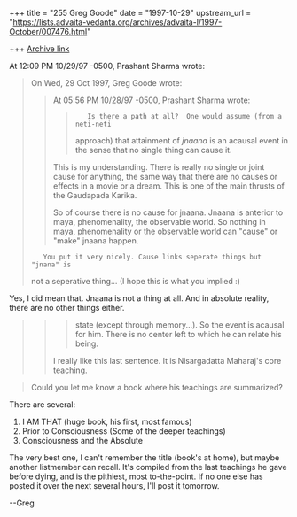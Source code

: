 +++
title = "255 Greg Goode"
date = "1997-10-29"
upstream_url = "https://lists.advaita-vedanta.org/archives/advaita-l/1997-October/007476.html"

+++
[Archive link](https://lists.advaita-vedanta.org/archives/advaita-l/1997-October/007476.html)

At 12:09 PM 10/29/97 -0500, Prashant Sharma wrote:
>On Wed, 29 Oct 1997, Greg Goode wrote:
>
>> At 05:56 PM 10/28/97 -0500, Prashant Sharma wrote:
>> >        Is there a path at all?  One would assume (from a neti-neti
>> >approach) that attainment of *jnaana* is an acausal event in the sense
>> >that no single thing can cause it.
>>
>>
>> This is my understanding.  There is really no single or joint cause for
>> anything, the same way that there are no causes or effects in a movie or a
>> dream.  This is one of the main thrusts of the Gaudapada Karika.
>>
>> So of course there is no cause for jnaana.  Jnaana is anterior to maya,
>> phenomenality, the observable world.  So nothing in maya, phenomenality or
>> the observable world can "cause" or "make" jnaana happen.
>
>        You put it very nicely. Cause links seperate things but "jnana" is
>not a seperative thing...
>(I hope this is what you implied :)

Yes, I did mean that.  Jnaana is not a thing at all.  And in absolute
reality, there are no other things either.

>> >state (except through memory...).  So the event is acausal for him.  There
>> >is no center left to which he can relate his being.
>>
>> I really like this last sentence.  It is Nisargadatta Maharaj's core
teaching.
>>

>Could you let me know a book where his teachings are summarized?

There are several:

1. I AM THAT (huge book, his first, most famous)
2. Prior to Consciousness (Some of the deeper teachings)
3. Consciousness and the Absolute

The very best one, I can't remember the title (book's at home), but maybe
another listmember can recall.  It's compiled from the last teachings he
gave before dying, and is the pithiest, most to-the-point.  If no one else
has posted it over the next several hours, I'll post it tomorrow.

--Greg

